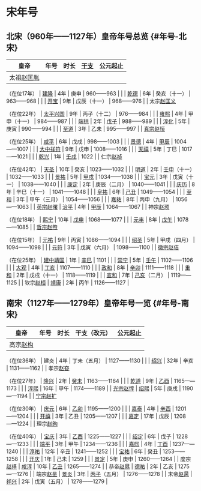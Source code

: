 # 宋年号

## 北宋（960年——1127年）皇帝年号总览 {#年号-北宋}

| 皇帝                                                                                                                               | 年号                                                                        | 时长  | [干支](https://baike.baidu.com/item/%E5%B9%B2%E6%94%AF/630464)      | 公元起止       |
| -------------------------------------------------------------------------------------------------------------------------------- | ------------------------------------------------------------------------- | --- | ----------------------------------------------------------------- | ---------- |
| 太祖[赵匡胤](https://baike.baidu.com/item/%E8%B5%B5%E5%8C%A1%E8%83%A4/61716)

（在位17年）                                                 | [建隆](https://baike.baidu.com/item/%E5%BB%BA%E9%9A%86)                     | 4年  | 庚申                                                                | 960——963   |
|                                                                                                                                  | [乾德](https://baike.baidu.com/item/%E4%B9%BE%E5%BE%B7/3093388)             | 6年  | 癸亥（十一）                                                            | 963——968   |
|                                                                                                                                  | [开宝](https://baike.baidu.com/item/%E5%BC%80%E5%AE%9D)                     | 9年  | 戊辰（十一）                                                            | 968——976   |
| 太宗[赵匡义](https://baike.baidu.com/item/%E8%B5%B5%E5%8C%A1%E4%B9%89)

（在位22年）                                                       | [太平兴国](https://baike.baidu.com/item/%E5%A4%AA%E5%B9%B3%E5%85%B4%E5%9B%BD) | 9年  | 丙子（十二）                                                            | 976——984   |
|                                                                                                                                  | [雍熙](https://baike.baidu.com/item/%E9%9B%8D%E7%86%99)                     | 4年  | 甲申（十一）                                                            | 984——987   |
|                                                                                                                                  | [端拱](https://baike.baidu.com/item/%E7%AB%AF%E6%8B%B1/7540316)             | 2年  | [戊子](https://baike.baidu.com/item/%E6%88%8A%E5%AD%90/4133716)     | 988——989   |
|                                                                                                                                  | [淳化](https://baike.baidu.com/item/%E6%B7%B3%E5%8C%96/7619804)             | 5年  | 庚寅                                                                | 990——994   |
|                                                                                                                                  | [至道](https://baike.baidu.com/item/%E8%87%B3%E9%81%93/10531494)            | 3年  | 乙未                                                                | 995——997   |
| [真宗](https://baike.baidu.com/item/%E7%9C%9F%E5%AE%97/1907226)[赵恒](https://baike.baidu.com/item/%E8%B5%B5%E6%81%92/6041)

（在位25年） | [咸平](https://baike.baidu.com/item/%E5%92%B8%E5%B9%B3/15251)               | 6年  | 戊戌                                                                | 998——1003  |
|                                                                                                                                  | [景德](https://baike.baidu.com/item/%E6%99%AF%E5%BE%B7/20410)               | 4年  | [甲辰](https://baike.baidu.com/item/%E7%94%B2%E8%BE%B0/71618)       | 1004——1007 |
|                                                                                                                                  | [大中祥符](https://baike.baidu.com/item/%E5%A4%A7%E4%B8%AD%E7%A5%A5%E7%AC%A6) | 9年  | 戊申                                                                | 1008——1016 |
|                                                                                                                                  | [天禧](https://baike.baidu.com/item/%E5%A4%A9%E7%A6%A7/15250)               | 5年  | 丁巳                                                                | 1017——1021 |
|                                                                                                                                  | [乾兴](https://baike.baidu.com/item/%E4%B9%BE%E5%85%B4)                     | 1年  | [壬戌](https://baike.baidu.com/item/%E5%A3%AC%E6%88%8C/4164902)     | 1022       |
| 仁宗[赵祯](https://baike.baidu.com/item/%E8%B5%B5%E7%A5%AF)

（在位42年）                                                                 | [天圣](https://baike.baidu.com/item/%E5%A4%A9%E5%9C%A3/10566630)            | 10年 | 癸亥                                                                | 1023——1032 |
|                                                                                                                                  | [明道](https://baike.baidu.com/item/%E6%98%8E%E9%81%93/10492383)            | 2年  | [壬申](https://baike.baidu.com/item/%E5%A3%AC%E7%94%B3/4113101)（十一） | 1032——1033 |
|                                                                                                                                  | [景祐](https://baike.baidu.com/item/%E6%99%AF%E7%A5%90)                     | 5年  | [甲戌](https://baike.baidu.com/item/%E7%94%B2%E6%88%8C/4113167)     | 1034——1038 |
|                                                                                                                                  | [宝元](https://baike.baidu.com/item/%E5%AE%9D%E5%85%83)                     | 3年  | 戊寅（十一）                                                            | 1038——1040 |
|                                                                                                                                  | [康定](https://baike.baidu.com/item/%E5%BA%B7%E5%AE%9A/10565787)            | 2年  | 庚辰（二月）                                                            | 1040——1041 |
|                                                                                                                                  | [庆历](https://baike.baidu.com/item/%E5%BA%86%E5%8E%86)                     | 8年  | 辛巳（十一）                                                            | 1041——1048 |
|                                                                                                                                  | [皇祐](https://baike.baidu.com/item/%E7%9A%87%E7%A5%90)                     | 6年  | [己丑](https://baike.baidu.com/item/%E5%B7%B1%E4%B8%91/4133781)     | 1049——1054 |
|                                                                                                                                  | [至和](https://baike.baidu.com/item/%E8%87%B3%E5%92%8C/10566749)            | 3年  | 甲午（三月）                                                            | 1054——1056 |
|                                                                                                                                  | [嘉祐](https://baike.baidu.com/item/%E5%98%89%E7%A5%90)                     | 8年  | 丙申（九月）                                                            | 1056——1063 |
| [英宗](https://baike.baidu.com/item/%E8%8B%B1%E5%AE%97/2538928)[赵曙](https://baike.baidu.com/item/%E8%B5%B5%E6%9B%99)               | [治平](https://baike.baidu.com/item/%E6%B2%BB%E5%B9%B3/15821573)            | 4年  | [甲辰](https://baike.baidu.com/item/%E7%94%B2%E8%BE%B0/71618)       | 1064——1067 |
| 神宗[赵顼](https://baike.baidu.com/item/%E8%B5%B5%E9%A1%BC)

（在位18年）                                                                 | [熙宁](https://baike.baidu.com/item/%E7%86%99%E5%AE%81)                     | 10年 | [戊申](https://baike.baidu.com/item/%E6%88%8A%E7%94%B3/4163835)     | 1068——1077 |
|                                                                                                                                  | [元丰](https://baike.baidu.com/item/%E5%85%83%E4%B8%B0/15283)               | 8年  | [戊午](https://baike.baidu.com/item/%E6%88%8A%E5%8D%88/4164635)     | 1078——1085 |
| [哲宗](https://baike.baidu.com/item/%E5%93%B2%E5%AE%97/4626207)[赵煦](https://baike.baidu.com/item/%E8%B5%B5%E7%85%A6/5774)

（在位15年） | [元祐](https://baike.baidu.com/item/%E5%85%83%E7%A5%90/15284)               | 9年  | 丙寅                                                                | 1086——1094 |
|                                                                                                                                  | [绍圣](https://baike.baidu.com/item/%E7%BB%8D%E5%9C%A3)                     | 5年  | 甲戌（四月）                                                            | 1094——1098 |
|                                                                                                                                  | [元符](https://baike.baidu.com/item/%E5%85%83%E7%AC%A6)                     | 3年  | 戊寅（六月）                                                            | 1098——1100 |
| [徽宗](https://baike.baidu.com/item/%E5%BE%BD%E5%AE%97/1825937)[赵佶](https://baike.baidu.com/item/%E8%B5%B5%E4%BD%B6)

（在位25年）      | [建中靖国](https://baike.baidu.com/item/%E5%BB%BA%E4%B8%AD%E9%9D%96%E5%9B%BD) | 1年  | [辛巳](https://baike.baidu.com/item/%E8%BE%9B%E5%B7%B3/4113927)     | 1101       |
|                                                                                                                                  | [崇宁](https://baike.baidu.com/item/%E5%B4%87%E5%AE%81/15285)               | 5年  | [壬午](https://baike.baidu.com/item/%E5%A3%AC%E5%8D%88/4114159)     | 1102——1106 |
|                                                                                                                                  | [大观](https://baike.baidu.com/item/%E5%A4%A7%E8%A7%82/10623263)            | 4年  | [丁亥](https://baike.baidu.com/item/%E4%B8%81%E4%BA%A5/4114582)     | 1107——1110 |
|                                                                                                                                  | [政和](https://baike.baidu.com/item/%E6%94%BF%E5%92%8C/10568752)            | 8年  | [辛卯](https://baike.baidu.com/item/%E8%BE%9B%E5%8D%AF/4134626)     | 1111——1118 |
|                                                                                                                                  | [重和](https://baike.baidu.com/item/%E9%87%8D%E5%92%8C)                     | 2年  | 戊戌（十一）                                                            | 1118——1119 |
|                                                                                                                                  | [宣和](https://baike.baidu.com/item/%E5%AE%A3%E5%92%8C/12101)               | 7年  | [己亥](https://baike.baidu.com/item/%E5%B7%B1%E4%BA%A5/4135340)（二月） | 1119——1125 |
| 钦宗[赵桓](https://baike.baidu.com/item/%E8%B5%B5%E6%A1%93)                                                                          | [靖康](https://baike.baidu.com/item/%E9%9D%96%E5%BA%B7/10568927)            | 2年  | 丙午                                                                | 1126——1127 |


## 南宋（1127年——1279年）皇帝年号一览 {#年号-南宋}

| 皇帝                                                                                                                           | 年号                                                             | 时长  | 干支（改元）                                                            | 公元起止       |
| ---------------------------------------------------------------------------------------------------------------------------- | -------------------------------------------------------------- | --- | ----------------------------------------------------------------- | ---------- |
| 高宗[赵构](https://baike.baidu.com/item/%E8%B5%B5%E6%9E%84)

（在位36年）                                                             | 建炎                                                             | 4年  | 丁未（五月）                                                            | 1127——1130 |
|                                                                                                                              | [绍兴](https://baike.baidu.com/item/%E7%BB%8D%E5%85%B4/10757874) | 32年 | 辛亥                                                                | 1131——1162 |
| 孝宗[赵昚](https://baike.baidu.com/item/%E8%B5%B5%E6%98%9A/2669809)

（在位27年）                                                     | [隆兴](https://baike.baidu.com/item/%E9%9A%86%E5%85%B4/15611)    | 2年  | [癸未](https://baike.baidu.com/item/%E7%99%B8%E6%9C%AA/4114284)     | 1163——1164 |
|                                                                                                                              | [乾道](https://baike.baidu.com/item/%E4%B9%BE%E9%81%93/10618500) | 9年  | [乙酉](https://baike.baidu.com/item/%E4%B9%99%E9%85%89/4114426)     | 1165——1173 |
|                                                                                                                              | [淳熙](https://baike.baidu.com/item/%E6%B7%B3%E7%86%99)          | 16年 | 甲午                                                                | 1174——1189 |
| [光宗](https://baike.baidu.com/item/%E5%85%89%E5%AE%97/15897817)[赵惇](https://baike.baidu.com/item/%E8%B5%B5%E6%83%87)          | [绍熙](https://baike.baidu.com/item/%E7%BB%8D%E7%86%99)          | 5年  | 庚戌                                                                | 1190——1194 |
| [宁宗](https://baike.baidu.com/item/%E5%AE%81%E5%AE%97/16378258)[赵扩](https://baike.baidu.com/item/%E8%B5%B5%E6%89%A9)

（在位30年） | [庆元](https://baike.baidu.com/item/%E5%BA%86%E5%85%83/13845997) | 6年  | [乙卯](https://baike.baidu.com/item/%E4%B9%99%E5%8D%AF/4164230)     | 1195——1200 |
|                                                                                                                              | [嘉泰](https://baike.baidu.com/item/%E5%98%89%E6%B3%B0/153328)   | 4年  | [辛酉](https://baike.baidu.com/item/%E8%BE%9B%E9%85%89/4164819)     | 1201——1204 |
|                                                                                                                              | [开禧](https://baike.baidu.com/item/%E5%BC%80%E7%A6%A7)          | 3年  | 乙丑                                                                | 1205——1207 |
|                                                                                                                              | [嘉定](https://baike.baidu.com/item/%E5%98%89%E5%AE%9A/15339)    | 17年 | 戊辰                                                                | 1208——1224 |
| 理宗[赵昀](https://baike.baidu.com/item/%E8%B5%B5%E6%98%80/33975)

（在位40年）                                                       | [宝庆](https://baike.baidu.com/item/%E5%AE%9D%E5%BA%86/12146)    | 3年  | [乙酉](https://baike.baidu.com/item/%E4%B9%99%E9%85%89/4114426)     | 1225——1227 |
|                                                                                                                              | [绍定](https://baike.baidu.com/item/%E7%BB%8D%E5%AE%9A)          | 6年  | 戊子                                                                | 1228——1233 |
|                                                                                                                              | [端平](https://baike.baidu.com/item/%E7%AB%AF%E5%B9%B3)          | 3年  | 甲午                                                                | 1234——1236 |
|                                                                                                                              | [嘉熙](https://baike.baidu.com/item/%E5%98%89%E7%86%99/14033661) | 4年  | [丁酉](https://baike.baidu.com/item/%E4%B8%81%E9%85%89/4135253)     | 1237——1240 |
|                                                                                                                              | [淳祐](https://baike.baidu.com/item/%E6%B7%B3%E7%A5%90)          | 12年 | 辛丑                                                                | 1241——1252 |
|                                                                                                                              | [宝祐](https://baike.baidu.com/item/%E5%AE%9D%E7%A5%90)          | 6年  | 癸丑                                                                | 1253——1258 |
|                                                                                                                              | [开庆](https://baike.baidu.com/item/%E5%BC%80%E5%BA%86)          | 1年  | 己未                                                                | 1259       |
|                                                                                                                              | [景定](https://baike.baidu.com/item/%E6%99%AF%E5%AE%9A)          | 5年  | 庚申                                                                | 1260——1264 |
| 度宗[赵禥](https://baike.baidu.com/item/%E8%B5%B5%E7%A6%A5)                                                                      | [咸淳](https://baike.baidu.com/item/%E5%92%B8%E6%B7%B3)          | 10年 | [乙丑](https://baike.baidu.com/item/%E4%B9%99%E4%B8%91/4091282)     | 1265——1274 |
| 恭帝[赵㬎](https://baike.baidu.com/item/%E8%B5%B5%E3%AC%8E)                                                                      | [德祐](https://baike.baidu.com/item/%E5%BE%B7%E7%A5%90)          | 2年  | 乙亥                                                                | 1275——1276 |
| 端宗[赵昰](https://baike.baidu.com/item/%E8%B5%B5%E6%98%B0)                                                                      | [景炎](https://baike.baidu.com/item/%E6%99%AF%E7%82%8E/17565)    | 3年  | [丙子](https://baike.baidu.com/item/%E4%B8%99%E5%AD%90/4113243)（五月） | 1276——1278 |
| 末帝[赵昺](https://baike.baidu.com/item/%E8%B5%B5%E6%98%BA)                                                                      | [祥兴](https://baike.baidu.com/item/%E7%A5%A5%E5%85%B4/15340)    | 2年  | 戊寅（五月）                                                            | 1278——1279 |
